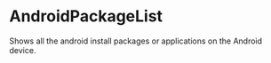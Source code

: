 AndroidPackageList
==================

Shows all the android install packages or applications on the Android device.
